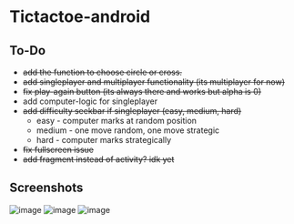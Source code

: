 # Tictactoe-android

## To-Do
* ~~add the function to choose circle or cross.~~
* ~~add singleplayer and multiplayer functionality (its multiplayer for now)~~
* ~~fix play-again button (its always there and works but alpha is 0)~~
* add computer-logic for singleplayer
* ~~add difficulty seekbar if singleplayer (easy, medium, hard)~~
  * easy - computer marks at random position
  * medium - one move random, one move strategic
  * hard - computer marks strategically
* ~~fix fullscreen issue~~
* ~~add fragment instead of activity? idk yet~~

## Screenshots
![image](https://user-images.githubusercontent.com/66782780/116790668-35101580-aad3-11eb-8f8a-7659f362b50d.png)
![image](https://user-images.githubusercontent.com/66782780/116790687-5244e400-aad3-11eb-9c81-ae6efbb8a2c1.png)
![image](https://user-images.githubusercontent.com/66782780/116790703-64bf1d80-aad3-11eb-870e-3b5a0d139f4d.png)
